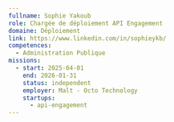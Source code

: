 ```yaml
---
fullname: Sophie Yakoub
role: Chargée de déploiement API Engagement
domaine: Déploiement
link: https://www.linkedin.com/in/sophieykb/
competences:
  - Administration Publique
missions:
  - start: 2025-04-01
    end: 2026-01-31
    status: independent
    employer: Malt - Octo Technology
    startups:
      - api-engagement
---
```

